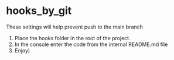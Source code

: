 # hooks_by_git

These settings will help prevent push to the main branch

1) Place the hooks folder in the root of the project.
2) In the console enter the code from the internal README.md file
3) Enjoy)
